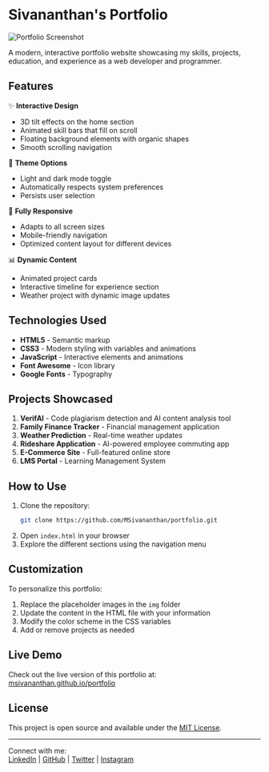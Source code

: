 # Sivananthan's Portfolio

![Portfolio Screenshot](https://images.unsplash.com/photo-1556740738-b6a63e27c4df?ixlib=rb-4.0.3&ixid=M3wxMjA3fDB8MHxwaG90by1wYWdlfHx8fGVufDB8fHx8fA%3D%3D&auto=format&fit=crop&w=1470&q=80)

A modern, interactive portfolio website showcasing my skills, projects, education, and experience as a web developer and programmer.

## Features

✨ **Interactive Design**
- 3D tilt effects on the home section
- Animated skill bars that fill on scroll
- Floating background elements with organic shapes
- Smooth scrolling navigation

🎨 **Theme Options**
- Light and dark mode toggle
- Automatically respects system preferences
- Persists user selection

📱 **Fully Responsive**
- Adapts to all screen sizes
- Mobile-friendly navigation
- Optimized content layout for different devices

📊 **Dynamic Content**
- Animated project cards
- Interactive timeline for experience section
- Weather project with dynamic image updates

## Technologies Used

- **HTML5** - Semantic markup
- **CSS3** - Modern styling with variables and animations
- **JavaScript** - Interactive elements and animations
- **Font Awesome** - Icon library
- **Google Fonts** - Typography

## Projects Showcased

1. **VerifAI** - Code plagiarism detection and AI content analysis tool
2. **Family Finance Tracker** - Financial management application
3. **Weather Prediction** - Real-time weather updates
4. **Rideshare Application** - AI-powered employee commuting app
5. **E-Commerce Site** - Full-featured online store
6. **LMS Portal** - Learning Management System

## How to Use

1. Clone the repository:
   ```bash
   git clone https://github.com/MSivananthan/portfolio.git
   ```
2. Open `index.html` in your browser
3. Explore the different sections using the navigation menu

## Customization

To personalize this portfolio:

1. Replace the placeholder images in the `img` folder
2. Update the content in the HTML file with your information
3. Modify the color scheme in the CSS variables
4. Add or remove projects as needed

## Live Demo

Check out the live version of this portfolio at:  
[msivananthan.github.io/portfolio](https://msivananthan.github.io/Sivananthan.github.io/)

## License

This project is open source and available under the [MIT License](LICENSE).

---

Connect with me:  
[LinkedIn](https://www.linkedin.com/in/sivananthanm) | 
[GitHub](https://github.com/MSivananthan) | 
[Twitter](https://x.com/SivananthanM6) | 
[Instagram](https://www.instagram.com/_siva____46/)
